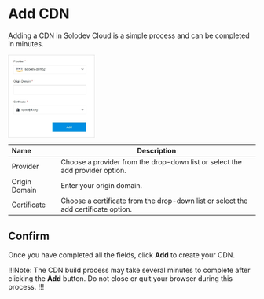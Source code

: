 # Add CDN

Adding a CDN in Solodev Cloud is a simple process and can be completed in minutes.

<img src="../../../images/addcdn.jpg" alt="addcdn" style="width: 35%; display: block"></a>

**Name** | **Description** 
:--- | ---
Provider | Choose a provider from the drop-down list or select the add provider option.
Origin Domain | Enter your origin domain.
Certificate | Choose a certificate from the drop-down list or select the add certificate option.

## Confirm

Once you have completed all the fields, click **Add** to create your CDN.

!!!Note:
The CDN build process may take several minutes to complete after clicking the **Add** button. Do not close or quit your browser during this process.
!!!









